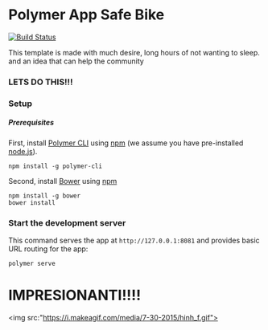 # Polymer App Safe Bike

[![Build Status](https://travis-ci.org/Polymer/polymer-starter-kit.svg?branch=master)](https://travis-ci.org/Polymer/polymer-starter-kit)


This template is made with much desire, long hours of not wanting to sleep. and an idea that can help the community




### LETS DO THIS!!!

### Setup

##### Prerequisites

First, install [Polymer CLI](https://github.com/Polymer/polymer-cli) using
[npm](https://www.npmjs.com) (we assume you have pre-installed [node.js](https://nodejs.org)).

    npm install -g polymer-cli

Second, install [Bower](https://bower.io/) using [npm](https://www.npmjs.com)

    npm install -g bower
    bower install 

### Start the development server

This command serves the app at `http://127.0.0.1:8081` and provides basic URL
routing for the app:

    polymer serve

# IMPRESIONANTI!!!!
<img src:"https://i.makeagif.com/media/7-30-2015/hinh_f.gif">
